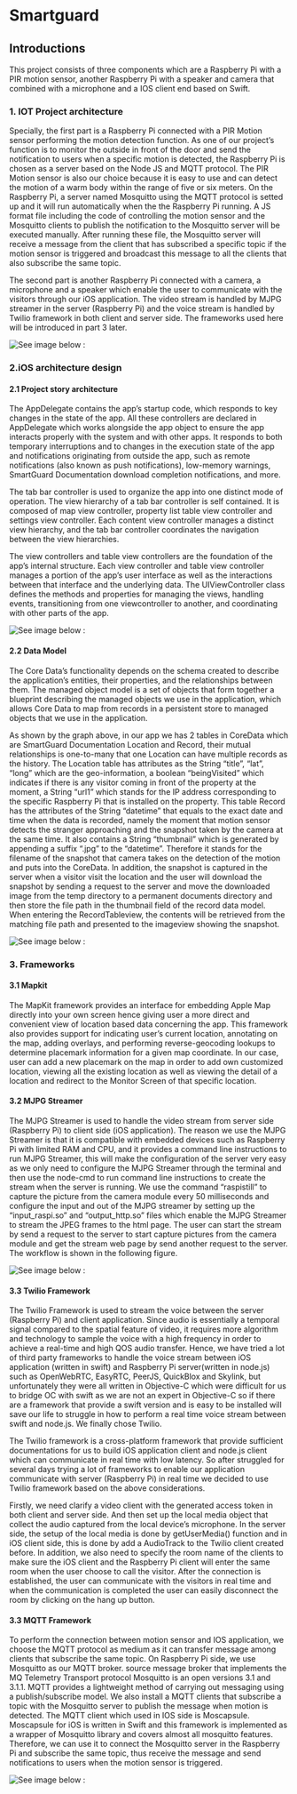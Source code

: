 # Smartguard


## Introductions

This project consists of three components which are a Raspberry Pi with a PIR motion sensor, another Raspberry Pi with a speaker and camera that combined with a microphone and a IOS client end based on Swift.


### 1. IOT Project architecture

Specially, the first part is a Raspberry Pi connected with a PIR Motion sensor performing the motion detection function. As one of our project’s function is to monitor the outside in front of the door and send the notification to users when a specific motion is detected, the Raspberry Pi is chosen as a server based on the Node JS and MQTT protocol. The PIR Motion sensor is also our choice because it is easy to use and can detect the motion of a warm body within the range of five or six meters. On the Raspberry Pi, a server named Mosquitto using the MQTT protocol is setted up and it will run automatically when the the Raspberry Pi running. A JS format file including the code of controlling the motion sensor and the Mosquitto clients to publish the notification to the Mosquitto server will be executed manually. After running these file, the Mosquitto server will receive a message from the client that has subscribed a specific topic if the motion sensor is triggered and broadcast this message to all the clients that also subscribe the same topic.

The second part is another Raspberry Pi connected with a camera, a microphone and a speaker which enable the user to communicate with the visitors through our iOS application. The video stream is handled by MJPG streamer in the server (Raspberry Pi) and the voice stream is handled by Twilio framework in both client and server side. The frameworks used here will be introduced in part 3 later.

 ![ See image below :](https://github.com/Michael0770/smartguard/blob/master/IOT%20Project%20architecture.png)

### 2.iOS architecture design

#### 2.1 Project story architecture

The AppDelegate contains the app’s startup code, which responds to key changes in the state of the app. All these controllers are declared in AppDelegate which works alongside the app object to ensure the app interacts properly with the system and with other apps. It responds to both temporary interruptions and to changes in the execution state of the app and notifications originating from outside the app, such as remote notifications (also known as push notifications), low-memory warnings, SmartGuard Documentation download completion notifications, and more.

The tab bar controller is used to organize the app into one distinct mode of operation. The view hierarchy of a tab bar controller is self contained. It is composed of map view controller, property list table view controller and settings view controller. Each content view controller manages a distinct view hierarchy, and the tab bar controller coordinates the navigation between the view hierarchies.

The view controllers and table view controllers are the foundation of the app’s internal structure. Each view controller and table view controller manages a portion of the app’s user interface as well as the interactions between that interface and the underlying data. The UIViewController class defines the methods and properties for managing the views, handling events, transitioning from one viewcontroller to another, and coordinating with other parts of the app.

 ![ See image below :](https://github.com/Michael0770/smartguard/blob/master/Project%20story%20architecture.png)

#### 2.2 Data Model

The Core Data’s functionality depends on the schema created to describe the application’s entities, their properties, and the relationships between them. The managed object model is a set of objects that form together a blueprint describing the managed objects we use in the application, which allows Core Data to map from records in a persistent store to managed objects that we use in the application.

As shown by the graph above, in our app we has 2 tables in CoreData which are SmartGuard Documentation Location and Record, their mutual relationships is one-to-many that one Location can have multiple records as the history. The Location table has attributes as the String “title”, “lat”, “long” which are the geo-information, a boolean “beingVisited” which indicates if there is any visitor coming in front of the property at the moment, a String “url1” which stands for the IP address corresponding to the specific Raspberry Pi that is installed on the property. This table Record has the attributes of the String “datetime” that equals to the exact date and time when the data is recorded, namely the moment that motion sensor detects the stranger approaching and the snapshot taken by the camera at the same time. It also contains a String “thumbnail” which is generated by appending a suffix “.jpg” to the “datetime”. Therefore it stands for the filename of the snapshot that camera takes on the detection of the motion and puts into the CoreData. In addition, the snapshot is captured in the server when a visitor visit the location and the user will download the snapshot by sending a request to the server and move the downloaded image from the temp directory to a permanent documents directory and then store the file path in the thumbnail field of the record data model. When entering the RecordTableview, the contents will be retrieved from the matching file path and presented to the imageview showing the snapshot.

 ![ See image below :](https://github.com/Michael0770/smartguard/blob/master/Data%20Model.png)

### 3. Frameworks

#### 3.1 Mapkit
The MapKit framework provides an interface for embedding Apple Map directly into your own screen hence giving user a more direct and convenient view of location based data concerning the app. This framework also provides support for indicating
user’s current location, annotating on the map, adding overlays, and performing reverse-geocoding lookups to determine placemark information for a given map coordinate. In our case, user can add a new placemark on the map in order to add own customized location, viewing all the existing location as well as viewing the detail of a location and redirect to the Monitor Screen of that specific location.

#### 3.2 MJPG Streamer
The MJPG Streamer is used to handle the video stream from server side (Raspberry Pi) to client side (iOS application). The reason we use the MJPG Streamer is that it is compatible with embedded devices such as Raspberry Pi with limited RAM and
CPU, and it provides a command line instructions to run MJPG Streamer, this will make the configuration of the server very easy as we only need to configure the MJPG Streamer through the terminal and then use the node-cmd to run command
line instructions to create the stream when the server is running. We use the command “raspistill” to capture the picture from the camera module every 50 milliseconds and configure the input and out of the MJPG streamer by setting up the “input_raspi.so” and “output_http.so” files which enable the MJPG Streamer to stream the JPEG frames to the html page. The user can start the stream by send a request to the server to start capture pictures from the camera module and
get the stream web page by send another request to the server. The workflow is shown in the following figure.

 ![ See image below :](https://github.com/Michael0770/smartguard/blob/master/workflow%20of%20video%20stream.png)

#### 3.3 Twilio Framework
The Twilio Framework is used to stream the voice between the server (Raspberry Pi) and client application. Since audio is essentially a temporal signal compared to the spatial feature of video, it requires more algorithm and technology to sample the voice with a high frequency in order to achieve a real-time and high QOS audio transfer. Hence, we have tried a lot of third party frameworks to handle the voice stream between iOS application (written in swift) and Raspberry Pi server(written in node.js) such as OpenWebRTC, EasyRTC, PeerJS, QuickBlox and Skylink, but unfortunately they were all written in Objective-C which were difficult for us to bridge OC with swift as we are not an expert in Objective-C so if there are a framework that provide a swift version and is easy to be installed will save our life to struggle in how to perform a real time voice stream between swift and node.js. We finally chose Twilio.

The Twilio framework is a cross-platform framework that provide sufficient documentations for us to build iOS application client and node.js client which can communicate in real time with low latency. So after struggled for several days trying a lot of frameworks to enable our application communicate with server (Raspberry Pi) in real time we decided to use Twilio framework based on the above considerations.

Firstly, we need clarify a video client with the generated access token in both client and server side. And then set up the local media object that collect the audio captured from the local device’s microphone. In the server side, the setup of the local media is done by getUserMedia() function and in iOS client side, this is done by add a AudioTrack to the Twilio client created before. In addition, we also need to specify the room name of the clients to make sure the iOS client and the Raspberry Pi client will enter the same room when the user choose to call the visitor. After the connection is established, the user can communicate with the visitors in real time and when the communication is completed the user can easily disconnect the room by clicking on the hang up button.

#### 3.3 MQTT Framework
To perform the connection between motion sensor and IOS application, we choose the MQTT protocol as medium as it can transfer message among clients that subscribe the same topic. On Raspberry Pi side, we use Mosquitto as our MQTT broker.
source message broker that implements the MQ Telemetry Transport protocol Mosquitto is an open versions 3.1 and 3.1.1. MQTT provides a lightweight method of carrying out messaging using a publish/subscribe model. We also install a MQTT clients that
subscribe a topic with the Mosquitto server to publish the message when motion is detected. The MQTT client which used in IOS side is Moscapsule. Moscapsule for iOS is written in Swift and this framework is implemented as a wrapper of Mosquitto library
and covers almost all mosquitto features. Therefore, we can use it to connect the Mosquitto server in the Raspberry Pi and subscribe the same topic, thus receive the message and send notifications to users when the motion sensor is triggered.

 ![ See image below :](https://github.com/Michael0770/smartguard/blob/master/Workflow%20of%20MQTT.png)
